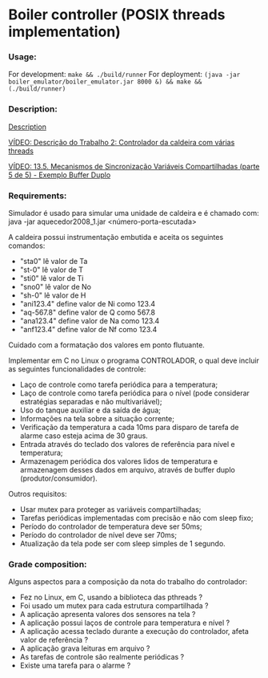 # Boiler controller (POSIX threads implementation)



### Usage:

For development: `make && ./build/runner`
For deployment: `(java -jar boiler_emulator/boiler_emulator.jar 8000 &) && make && (./build/runner)`


### Description:
[Description](http://www.romulosilvadeoliveira.eng.br/livrotemporeal/Trabalhos/controle-caldeira-2.pdf)

[VÍDEO: Descrição do Trabalho 2: Controlador da caldeira com várias threads](https://www.youtube.com/watch?v=cLVTDSLXTCY)

[VÍDEO: 13.5. Mecanismos de Sincronização Variáveis Compartilhadas (parte 5 de 5) - Exemplo Buffer Duplo](https://www.youtube.com/watch?v=y5aa-NQ7TQ4)


### Requirements:

Simulador é usado para simular uma unidade de caldeira e é chamado com:
java -jar aquecedor2008_1.jar <número-porta-escutada>

A caldeira possui instrumentação embutida e aceita os seguintes comandos:
- "sta0" lê valor de Ta
- "st-0" lê valor de T
- "sti0" lê valor de Ti
- "sno0" lê valor de No
- "sh-0" lê valor de H
- "ani123.4" define valor de Ni como 123.4
- "aq-567.8" define valor de Q como 567.8
- "ana123.4" define valor de Na como 123.4
- "anf123.4" define valor de Nf como 123.4

Cuidado com a formatação dos valores em ponto flutuante.

Implementar em C no Linux o programa CONTROLADOR, o qual deve incluir as seguintes funcionalidades de controle:

- Laço de controle como tarefa periódica para a temperatura;
- Laço de controle como tarefa periódica para o nível (pode considerar estratégias separadas e não multivariável);
- Uso do tanque auxiliar e da saída de água;
- Informações na tela sobre a situação corrente;
- Verificação da temperatura a cada 10ms para disparo de tarefa de alarme caso esteja acima de 30 graus.
- Entrada através do teclado dos valores de referência para nível e temperatura;
- Armazenagem periódica dos valores lidos de temperatura e armazenagem desses dados em arquivo, através de buffer duplo (produtor/consumidor).

Outros requisitos:
- Usar mutex para proteger as variáveis compartilhadas;
- Tarefas periódicas implementadas com precisão e não com sleep fixo;
- Período do controlador de temperatura deve ser 50ms;
- Período do controlador de nível deve ser 70ms;
- Atualização da tela pode ser com sleep simples de 1 segundo.

### Grade composition:

Alguns aspectos para a composição da nota do trabalho do controlador:
- Fez no Linux, em C, usando a biblioteca das pthreads ?
- Foi usado um mutex para cada estrutura compartilhada ?
- A aplicação apresenta valores dos sensores na tela ?
- A aplicação possui laços de controle para temperatura e nível ?
- A aplicação acessa teclado durante a execução do controlador, afeta valor de referência ?
- A aplicação grava leituras em arquivo ?
- As tarefas de controle são realmente periódicas ?
- Existe uma tarefa para o alarme ?